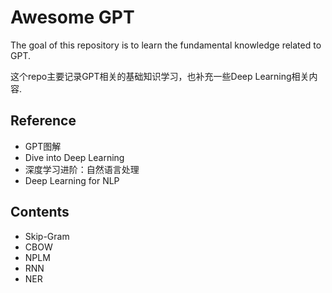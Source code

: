 # Awesome GPT

The goal of this repository is to learn the fundamental knowledge related to GPT.

这个repo主要记录GPT相关的基础知识学习，也补充一些Deep Learning相关内容.


## Reference

- GPT图解
- Dive into Deep Learning
- 深度学习进阶：自然语言处理
- Deep Learning for NLP


## Contents

- Skip-Gram
- CBOW
- NPLM
- RNN
- NER
